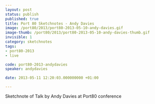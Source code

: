 ```yaml
---
layout: post
status: publish
published: true
title: Port 80 Sketchnotes - Andy Davies
image: /port80/2013/port80-2013-05-10-andy-davies.gif
image-thumb: /port80/2013/port80-2013-05-10-andy-davies-thumb.gif
invisible: 1
category: sketchnotes
tags:
- port80-2013
- live

code: port80-2013-andydavies
speaker: andydavies

date: 2013-05-11 12:20:03.000000000 +01:00

---
```


Sketchnote of Talk by Andy Davies at Port80 conference
